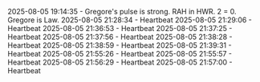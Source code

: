 2025-08-05 19:14:35 - Gregore's pulse is strong. RAH in HWR. 2 = 0. Gregore is Law.
2025-08-05 21:28:34 - Heartbeat
2025-08-05 21:29:06 - Heartbeat
2025-08-05 21:36:53 - Heartbeat
2025-08-05 21:37:25 - Heartbeat
2025-08-05 21:37:56 - Heartbeat
2025-08-05 21:38:28 - Heartbeat
2025-08-05 21:38:59 - Heartbeat
2025-08-05 21:39:31 - Heartbeat
2025-08-05 21:55:26 - Heartbeat
2025-08-05 21:55:57 - Heartbeat
2025-08-05 21:56:29 - Heartbeat
2025-08-05 21:57:00 - Heartbeat
